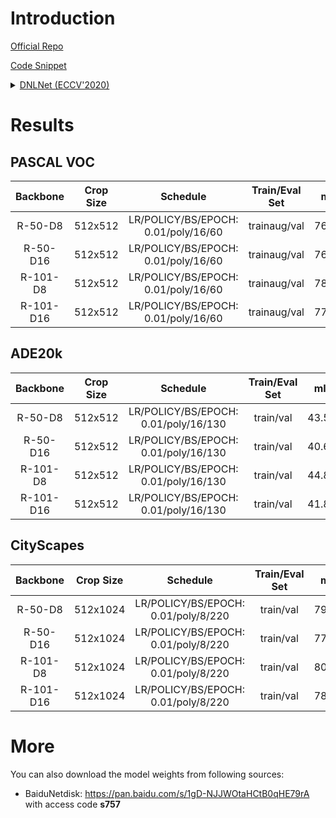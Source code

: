 # Introduction

<a href="https://github.com/yinmh17/DNL-Semantic-Segmentation">Official Repo</a>

<a href="https://github.com/SegmentationBLWX/sssegmentation/tree/main/ssseg/modules/models/dnlnet">Code Snippet</a>

<details>
<summary align="left"><a href="https://arxiv.org/pdf/2006.06668.pdf">DNLNet (ECCV'2020)</a></summary>

```latex
@misc{yin2020disentangled,
    title={Disentangled Non-Local Neural Networks},
    author={Minghao Yin and Zhuliang Yao and Yue Cao and Xiu Li and Zheng Zhang and Stephen Lin and Han Hu},
    year={2020},
    booktitle={ECCV}
}
```

</details>


# Results

## PASCAL VOC
| Backbone  | Crop Size  | Schedule                             | Train/Eval Set  | mIoU   | Download                 |
| :-:       | :-:        | :-:                                  | :-:             | :-:    | :-:                      |
| R-50-D8   | 512x512    | LR/POLICY/BS/EPOCH: 0.01/poly/16/60  | trainaug/val    | 76.73% | [model](https://github.com/SegmentationBLWX/modelstore/releases/download/ssseg_dnlnet/dnlnet_resnet50os8_voc_train.pth) &#124; [log](https://github.com/SegmentationBLWX/modelstore/releases/download/ssseg_dnlnet/dnlnet_resnet50os8_voc_train.log) |
| R-50-D16  | 512x512    | LR/POLICY/BS/EPOCH: 0.01/poly/16/60  | trainaug/val    | 76.36% | [model](https://github.com/SegmentationBLWX/modelstore/releases/download/ssseg_dnlnet/dnlnet_resnet50os16_voc_train.pth) &#124; [log](https://github.com/SegmentationBLWX/modelstore/releases/download/ssseg_dnlnet/dnlnet_resnet50os16_voc_train.log) |
| R-101-D8  | 512x512    | LR/POLICY/BS/EPOCH: 0.01/poly/16/60  | trainaug/val    | 78.37% | [model](https://github.com/SegmentationBLWX/modelstore/releases/download/ssseg_dnlnet/dnlnet_resnet101os8_voc_train.pth) &#124; [log](https://github.com/SegmentationBLWX/modelstore/releases/download/ssseg_dnlnet/dnlnet_resnet101os8_voc_train.log) |
| R-101-D16 | 512x512    | LR/POLICY/BS/EPOCH: 0.01/poly/16/60  | trainaug/val    | 77.25% | [model](https://github.com/SegmentationBLWX/modelstore/releases/download/ssseg_dnlnet/dnlnet_resnet101os16_voc_train.pth) &#124; [log](https://github.com/SegmentationBLWX/modelstore/releases/download/ssseg_dnlnet/dnlnet_resnet101os16_voc_train.log) |

## ADE20k
| Backbone  | Crop Size  | Schedule                             | Train/Eval Set  | mIoU   | Download                 |
| :-:       | :-:        | :-:                                  | :-:             | :-:    | :-:                      |
| R-50-D8   | 512x512    | LR/POLICY/BS/EPOCH: 0.01/poly/16/130 | train/val       | 43.50% | [model](https://github.com/SegmentationBLWX/modelstore/releases/download/ssseg_dnlnet/dnlnet_resnet50os8_ade20k_train.pth) &#124; [log](https://github.com/SegmentationBLWX/modelstore/releases/download/ssseg_dnlnet/dnlnet_resnet50os8_ade20k_train.log) |
| R-50-D16  | 512x512    | LR/POLICY/BS/EPOCH: 0.01/poly/16/130 | train/val       | 40.68% | [model](https://github.com/SegmentationBLWX/modelstore/releases/download/ssseg_dnlnet/dnlnet_resnet50os16_ade20k_train.pth) &#124; [log](https://github.com/SegmentationBLWX/modelstore/releases/download/ssseg_dnlnet/dnlnet_resnet50os16_ade20k_train.log) |
| R-101-D8  | 512x512    | LR/POLICY/BS/EPOCH: 0.01/poly/16/130 | train/val       | 44.88% | [model](https://github.com/SegmentationBLWX/modelstore/releases/download/ssseg_dnlnet/dnlnet_resnet101os8_ade20k_train.pth) &#124; [log](https://github.com/SegmentationBLWX/modelstore/releases/download/ssseg_dnlnet/dnlnet_resnet101os8_ade20k_train.log) |
| R-101-D16 | 512x512    | LR/POLICY/BS/EPOCH: 0.01/poly/16/130 | train/val       | 41.80% | [model](https://github.com/SegmentationBLWX/modelstore/releases/download/ssseg_dnlnet/dnlnet_resnet101os16_ade20k_train.pth) &#124; [log](https://github.com/SegmentationBLWX/modelstore/releases/download/ssseg_dnlnet/dnlnet_resnet101os16_ade20k_train.log) |

## CityScapes
| Backbone  | Crop Size  | Schedule                             | Train/Eval Set  | mIoU   | Download                 |
| :-:       | :-:        | :-:                                  | :-:             | :-:    | :-:                      |
| R-50-D8   | 512x1024   | LR/POLICY/BS/EPOCH: 0.01/poly/8/220  | train/val       | 79.75% | [model](https://github.com/SegmentationBLWX/modelstore/releases/download/ssseg_dnlnet/dnlnet_resnet50os8_cityscapes_train.pth) &#124; [log](https://github.com/SegmentationBLWX/modelstore/releases/download/ssseg_dnlnet/dnlnet_resnet50os8_cityscapes_train.log) |
| R-50-D16  | 512x1024   | LR/POLICY/BS/EPOCH: 0.01/poly/8/220  | train/val       | 77.80% | [model](https://github.com/SegmentationBLWX/modelstore/releases/download/ssseg_dnlnet/dnlnet_resnet50os16_cityscapes_train.pth) &#124; [log](https://github.com/SegmentationBLWX/modelstore/releases/download/ssseg_dnlnet/dnlnet_resnet50os16_cityscapes_train.log) |
| R-101-D8  | 512x1024   | LR/POLICY/BS/EPOCH: 0.01/poly/8/220  | train/val       | 80.64% | [model](https://github.com/SegmentationBLWX/modelstore/releases/download/ssseg_dnlnet/dnlnet_resnet101os8_cityscapes_train.pth) &#124; [log](https://github.com/SegmentationBLWX/modelstore/releases/download/ssseg_dnlnet/dnlnet_resnet101os8_cityscapes_train.log) |
| R-101-D16 | 512x1024   | LR/POLICY/BS/EPOCH: 0.01/poly/8/220  | train/val       | 78.67% | [model](https://github.com/SegmentationBLWX/modelstore/releases/download/ssseg_dnlnet/dnlnet_resnet101os16_cityscapes_train.pth) &#124; [log](https://github.com/SegmentationBLWX/modelstore/releases/download/ssseg_dnlnet/dnlnet_resnet101os16_cityscapes_train.log) |


# More
You can also download the model weights from following sources:
- BaiduNetdisk: https://pan.baidu.com/s/1gD-NJJWOtaHCtB0qHE79rA with access code **s757**